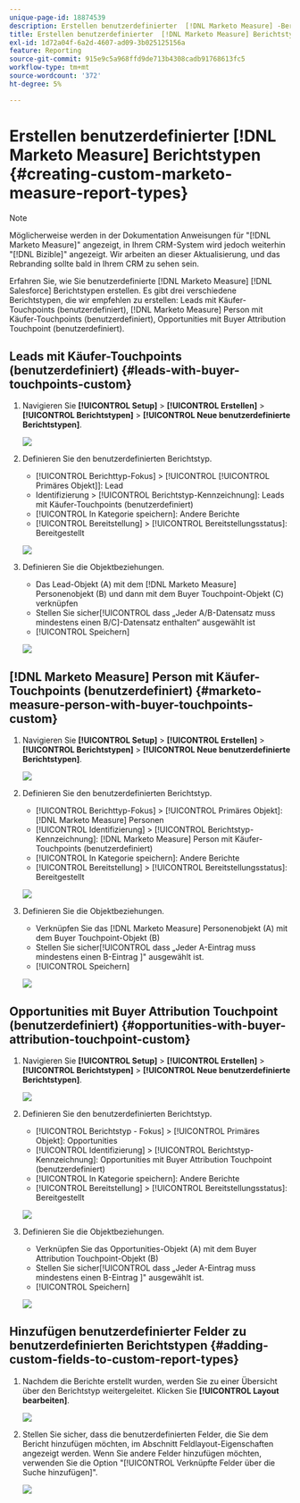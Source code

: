 ```yaml
---
unique-page-id: 18874539
description: Erstellen benutzerdefinierter  [!DNL Marketo Measure] -Berichtstypen - [!DNL Marketo Measure]
title: Erstellen benutzerdefinierter  [!DNL Marketo Measure] Berichtstypen
exl-id: 1d72a04f-6a2d-4607-ad09-3b025125156a
feature: Reporting
source-git-commit: 915e9c5a968ffd9de713b4308cadb91768613fc5
workflow-type: tm+mt
source-wordcount: '372'
ht-degree: 5%

---
```


# Erstellen benutzerdefinierter [!DNL Marketo Measure] Berichtstypen {#creating-custom-marketo-measure-report-types}

>[!NOTE]
>
>Möglicherweise werden in der Dokumentation Anweisungen für &quot;[!DNL Marketo Measure]&quot; angezeigt, in Ihrem CRM-System wird jedoch weiterhin &quot;[!DNL Bizible]&quot; angezeigt. Wir arbeiten an dieser Aktualisierung, und das Rebranding sollte bald in Ihrem CRM zu sehen sein.

Erfahren Sie, wie Sie benutzerdefinierte [!DNL Marketo Measure] [!DNL Salesforce] Berichtstypen erstellen. Es gibt drei verschiedene Berichtstypen, die wir empfehlen zu erstellen: Leads mit Käufer-Touchpoints (benutzerdefiniert), [!DNL Marketo Measure] Person mit Käufer-Touchpoints (benutzerdefiniert), Opportunities mit Buyer Attribution Touchpoint (benutzerdefiniert).

## Leads mit Käufer-Touchpoints (benutzerdefiniert) {#leads-with-buyer-touchpoints-custom}

1. Navigieren Sie **[!UICONTROL Setup]** > **[!UICONTROL Erstellen]** > **[!UICONTROL Berichtstypen]** > **[!UICONTROL Neue benutzerdefinierte Berichtstypen]**.

   ![](assets/1.png)

1. Definieren Sie den benutzerdefinierten Berichtstyp.

   * [!UICONTROL Berichttyp-Fokus] > [!UICONTROL [!UICONTROL Primäres Objekt]]: Lead
   * Identifizierung > [!UICONTROL Berichtstyp-Kennzeichnung]: Leads mit Käufer-Touchpoints (benutzerdefiniert)
   * [!UICONTROL In Kategorie speichern]: Andere Berichte
   * [!UICONTROL Bereitstellung] > [!UICONTROL Bereitstellungsstatus]: Bereitgestellt

   ![](assets/2.png)

1. Definieren Sie die Objektbeziehungen.

   * Das Lead-Objekt (A) mit dem [!DNL Marketo Measure] Personenobjekt (B) und dann mit dem Buyer Touchpoint-Objekt (C) verknüpfen
   * Stellen Sie sicher[!UICONTROL  dass „Jeder A/B-Datensatz muss mindestens einen B/C]-Datensatz enthalten“ ausgewählt ist
   * [!UICONTROL Speichern]

   ![](assets/3.png)

## [!DNL Marketo Measure] Person mit Käufer-Touchpoints (benutzerdefiniert) {#marketo-measure-person-with-buyer-touchpoints-custom}

1. Navigieren Sie **[!UICONTROL Setup]** > **[!UICONTROL Erstellen]** > **[!UICONTROL Berichtstypen]** > **[!UICONTROL Neue benutzerdefinierte Berichtstypen]**.

   ![](assets/4.png)

1. Definieren Sie den benutzerdefinierten Berichtstyp.

   * [!UICONTROL Berichttyp-Fokus] > [!UICONTROL Primäres Objekt]: [!DNL Marketo Measure] Personen
   * [!UICONTROL Identifizierung] > [!UICONTROL Berichtstyp-Kennzeichnung]: [!DNL Marketo Measure] Person mit Käufer-Touchpoints (benutzerdefiniert)
   * [!UICONTROL In Kategorie speichern]: Andere Berichte
   * [!UICONTROL Bereitstellung] > [!UICONTROL Bereitstellungsstatus]: Bereitgestellt

   ![](assets/5.png)

1. Definieren Sie die Objektbeziehungen.

   * Verknüpfen Sie das [!DNL Marketo Measure] Personenobjekt (A) mit dem Buyer Touchpoint-Objekt (B)
   * Stellen Sie sicher[!UICONTROL  dass „Jeder A-Eintrag muss mindestens einen B-Eintrag ]&quot; ausgewählt ist.
   * [!UICONTROL Speichern]

   ![](assets/6.png)

## Opportunities mit Buyer Attribution Touchpoint (benutzerdefiniert) {#opportunities-with-buyer-attribution-touchpoint-custom}

1. Navigieren Sie **[!UICONTROL Setup]** > **[!UICONTROL Erstellen]** > **[!UICONTROL Berichtstypen]** > **[!UICONTROL Neue benutzerdefinierte Berichtstypen]**.

   ![](assets/7.png)

1. Definieren Sie den benutzerdefinierten Berichtstyp.

   * [!UICONTROL Berichtstyp - Fokus] > [!UICONTROL Primäres Objekt]: Opportunities
   * [!UICONTROL Identifizierung] > [!UICONTROL Berichtstyp-Kennzeichnung]: Opportunities mit Buyer Attribution Touchpoint (benutzerdefiniert)
   * [!UICONTROL In Kategorie speichern]: Andere Berichte
   * [!UICONTROL Bereitstellung] > [!UICONTROL Bereitstellungsstatus]: Bereitgestellt

   ![](assets/8.png)

1. Definieren Sie die Objektbeziehungen.

   * Verknüpfen Sie das Opportunities-Objekt (A) mit dem Buyer Attribution Touchpoint-Objekt (B)
   * Stellen Sie sicher[!UICONTROL  dass „Jeder A-Eintrag muss mindestens einen B-Eintrag ]&quot; ausgewählt ist.
   * [!UICONTROL Speichern]

   ![](assets/9.png)

## Hinzufügen benutzerdefinierter Felder zu benutzerdefinierten Berichtstypen {#adding-custom-fields-to-custom-report-types}

1. Nachdem die Berichte erstellt wurden, werden Sie zu einer Übersicht über den Berichtstyp weitergeleitet. Klicken Sie **[!UICONTROL Layout bearbeiten]**.

   ![](assets/10.png)

1. Stellen Sie sicher, dass die benutzerdefinierten Felder, die Sie dem Bericht hinzufügen möchten, im Abschnitt Feldlayout-Eigenschaften angezeigt werden. Wenn Sie andere Felder hinzufügen möchten, verwenden Sie die Option &quot;[!UICONTROL Verknüpfte Felder über die Suche hinzufügen]&quot;.

   ![](assets/11.png)
